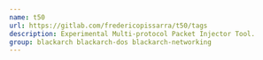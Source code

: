 ```yaml
---
name: t50
url: https://gitlab.com/fredericopissarra/t50/tags
description: Experimental Multi-protocol Packet Injector Tool.
group: blackarch blackarch-dos blackarch-networking
---
```

